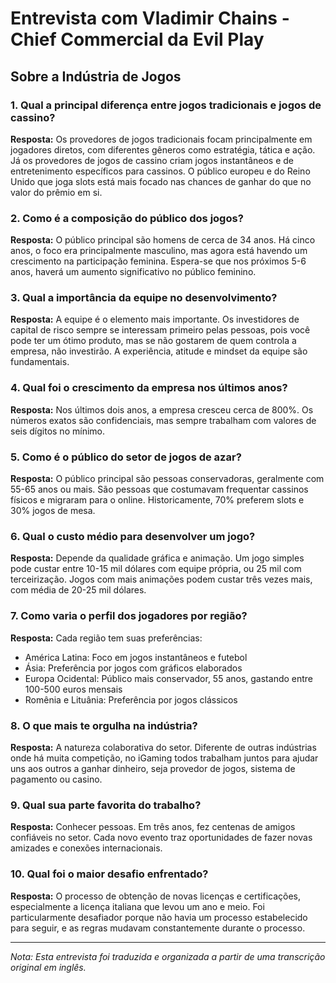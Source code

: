 # Entrevista com Vladimir Chains - Chief Commercial da Evil Play

## Sobre a Indústria de Jogos

### 1. Qual a principal diferença entre jogos tradicionais e jogos de cassino?
**Resposta:** Os provedores de jogos tradicionais focam principalmente em jogadores diretos, com diferentes gêneros como estratégia, tática e ação. Já os provedores de jogos de cassino criam jogos instantâneos e de entretenimento específicos para cassinos. O público europeu e do Reino Unido que joga slots está mais focado nas chances de ganhar do que no valor do prêmio em si.

### 2. Como é a composição do público dos jogos?
**Resposta:** O público principal são homens de cerca de 34 anos. Há cinco anos, o foco era principalmente masculino, mas agora está havendo um crescimento na participação feminina. Espera-se que nos próximos 5-6 anos, haverá um aumento significativo no público feminino.

### 3. Qual a importância da equipe no desenvolvimento?
**Resposta:** A equipe é o elemento mais importante. Os investidores de capital de risco sempre se interessam primeiro pelas pessoas, pois você pode ter um ótimo produto, mas se não gostarem de quem controla a empresa, não investirão. A experiência, atitude e mindset da equipe são fundamentais.

### 4. Qual foi o crescimento da empresa nos últimos anos?
**Resposta:** Nos últimos dois anos, a empresa cresceu cerca de 800%. Os números exatos são confidenciais, mas sempre trabalham com valores de seis dígitos no mínimo.

### 5. Como é o público do setor de jogos de azar?
**Resposta:** O público principal são pessoas conservadoras, geralmente com 55-65 anos ou mais. São pessoas que costumavam frequentar cassinos físicos e migraram para o online. Historicamente, 70% preferem slots e 30% jogos de mesa.

### 6. Qual o custo médio para desenvolver um jogo?
**Resposta:** Depende da qualidade gráfica e animação. Um jogo simples pode custar entre 10-15 mil dólares com equipe própria, ou 25 mil com terceirização. Jogos com mais animações podem custar três vezes mais, com média de 20-25 mil dólares.

### 7. Como varia o perfil dos jogadores por região?
**Resposta:** Cada região tem suas preferências:
- América Latina: Foco em jogos instantâneos e futebol
- Ásia: Preferência por jogos com gráficos elaborados
- Europa Ocidental: Público mais conservador, 55 anos, gastando entre 100-500 euros mensais
- Romênia e Lituânia: Preferência por jogos clássicos

### 8. O que mais te orgulha na indústria?
**Resposta:** A natureza colaborativa do setor. Diferente de outras indústrias onde há muita competição, no iGaming todos trabalham juntos para ajudar uns aos outros a ganhar dinheiro, seja provedor de jogos, sistema de pagamento ou casino.

### 9. Qual sua parte favorita do trabalho?
**Resposta:** Conhecer pessoas. Em três anos, fez centenas de amigos confiáveis no setor. Cada novo evento traz oportunidades de fazer novas amizades e conexões internacionais.

### 10. Qual foi o maior desafio enfrentado?
**Resposta:** O processo de obtenção de novas licenças e certificações, especialmente a licença italiana que levou um ano e meio. Foi particularmente desafiador porque não havia um processo estabelecido para seguir, e as regras mudavam constantemente durante o processo.

---

*Nota: Esta entrevista foi traduzida e organizada a partir de uma transcrição original em inglês.*
